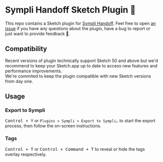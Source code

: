 # Sympli Handoff Sketch Plugin 🔸

This repo contains a Sketch plugin for [Sympli Handoff](https://sympli.io/handoff). Feel free to open [an issue](https://github.com/sympli/sympli-sketch-plugin/issues/new/choose) if you have any questions about the plugin, have a bug to report or just want to provide feedback 🙌.

## Compatibility

Recent versions of plugin technically support Sketch 50 and above but we'd recommend to keep your Sketch.app up to date to access new features and performance improvements.  
We're commited to keep the plugin compatible with new Sketch versions from day one.

## Usage

### Export to Sympli

<kbd>Control + Y</kbd> or `Plugins > Sympli > Export to Sympli…` to start the export process, then follow the on-screen instructions.

### Tags

<kbd>Control + T</kbd> or <kbd>Control + Command + T</kbd> to reveal or hide the tags overlay respectively.
